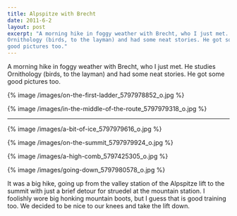 ```yaml
---
title: Alpspitze with Brecht
date: 2011-6-2
layout: post
excerpt: "A morning hike in foggy weather with Brecht, who I just met. He studies
Ornithology (birds, to the layman) and had some neat stories. He got some
good pictures too."
---
```


A morning hike in foggy weather with Brecht, who I just met. He studies
Ornithology (birds, to the layman) and had some neat stories. He got some
good pictures too.
  
  
{% image /images/on-the-first-ladder_5797978852_o.jpg %}
  
{% image /images/in-the-middle-of-the-route_5797979318_o.jpg %}

---
  
{% image /images/a-bit-of-ice_5797979616_o.jpg %}
  
{% image /images/on-the-summit_5797979924_o.jpg %}
  
{% image /images/a-high-comb_5797425305_o.jpg %}
  
{% image /images/going-down_5797980578_o.jpg %}
  
  
It was a big hike, going up from the valley station of the Alpspitze lift
to the summit with just a brief detour for struedel at the mountain station.
I foolishly wore big honking mountain boots, but I guess that is good training
too. We decided to be nice to our knees and take the lift down.
